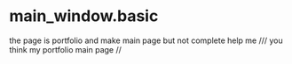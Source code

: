 # main_window.basic
the page is portfolio  and make main page but not complete help me /// you think my portfolio main page //
